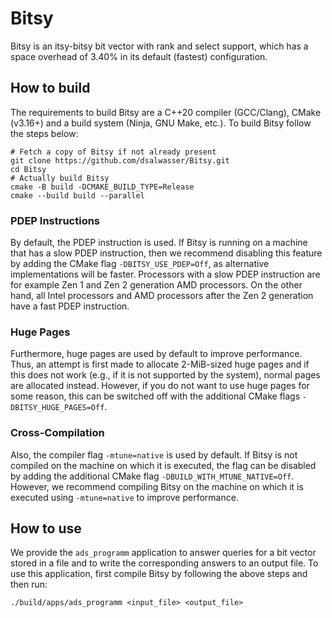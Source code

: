 # Bitsy

Bitsy is an itsy-bitsy bit vector with rank and select support, which has a
space overhead of 3.40% in its default (fastest) configuration.

## How to build

The requirements to build Bitsy are a C++20 compiler (GCC/Clang), CMake
(v3.16+) and a build system (Ninja, GNU Make, etc.). To build Bitsy follow the
steps below:
```shell
# Fetch a copy of Bitsy if not already present
git clone https://github.com/dsalwasser/Bitsy.git
cd Bitsy
# Actually build Bitsy
cmake -B build -DCMAKE_BUILD_TYPE=Release
cmake --build build --parallel
```

### PDEP Instructions

By default, the PDEP instruction is used. If Bitsy is running on a machine that
has a slow PDEP instruction, then we recommend disabling this feature by adding
the CMake flag `-DBITSY_USE_PDEP=Off`, as alternative implementations will be
faster. Processors with a slow PDEP instruction are for example Zen 1 and Zen 2
generation AMD processors. On the other hand, all Intel processors and AMD
processors after the Zen 2 generation have a fast PDEP instruction.

### Huge Pages

Furthermore, huge pages are used by default to improve performance. Thus, an
attempt is first made to allocate 2-MiB-sized huge pages and if this does not
work (e.g., if it is not supported by the system), normal pages are allocated
instead. However, if you do not want to use huge pages for some reason, this
can be switched off with the additional CMake flags `-DBITSY_HUGE_PAGES=Off`.

### Cross-Compilation

Also, the compiler flag `-mtune=native` is used by default. If Bitsy is
not compiled on the machine on which it is executed, the flag can be disabled
by adding the additional CMake flag `-DBUILD_WITH_MTUNE_NATIVE=Off`. However,
we recommend compiling Bitsy on the machine on which it is executed using
`-mtune=native` to improve performance.

## How to use

We provide the `ads_programm` application to answer queries for a bit vector
stored in a file and to write the corresponding answers to an output file. To
use this application, first compile Bitsy by following the above steps and then
run:
```shell
./build/apps/ads_programm <input_file> <output_file>
```
